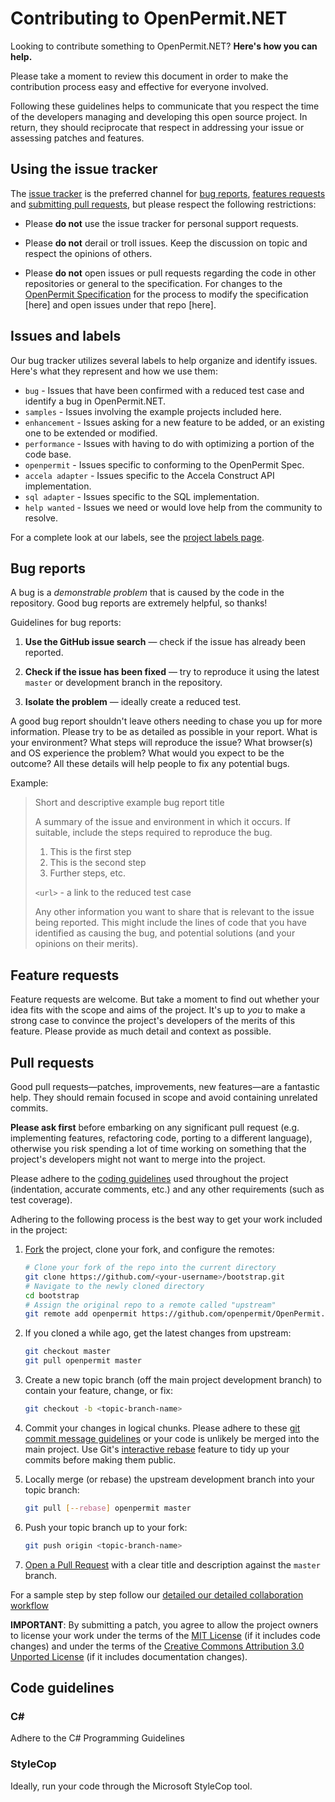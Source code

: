 # Contributing to OpenPermit.NET

Looking to contribute something to OpenPermit.NET? **Here's how you can help.**

Please take a moment to review this document in order to make the contribution
process easy and effective for everyone involved.

Following these guidelines helps to communicate that you respect the time of
the developers managing and developing this open source project. In return,
they should reciprocate that respect in addressing your issue or assessing
patches and features.


## Using the issue tracker

The [issue tracker](https://github.com/openpermit/OpenPermit.NET/issues) is
the preferred channel for [bug reports](#bug-reports), [features requests](#feature-requests)
and [submitting pull requests](#pull-requests), but please respect the following
restrictions:

* Please **do not** use the issue tracker for personal support requests. 

* Please **do not** derail or troll issues. Keep the discussion on topic and
  respect the opinions of others.

* Please **do not** open issues or pull requests regarding the code in other repositories or general to the specification. 
  For changes to the [OpenPermit Specification](http://www.openpermit.org/docs/index.html) for the process to modify the 
  specification [here] and open issues under that repo [here].

## Issues and labels

Our bug tracker utilizes several labels to help organize and identify issues. Here's what they represent and how we use them:

- `bug` - Issues that have been confirmed with a reduced test case and identify a bug in OpenPermit.NET.
- `samples` - Issues involving the example projects included here.
- `enhancement` - Issues asking for a new feature to be added, or an existing one to be extended or modified.
- `performance` - Issues with having to do with optimizing a portion of the code base.
- `openpermit` - Issues specific to conforming to the OpenPermit Spec.
- `accela adapter` - Issues specific to the Accela Construct API implementation.
- `sql adapter` - Issues specific to the SQL implementation.
- `help wanted` - Issues we need or would love help from the community to resolve.


For a complete look at our labels, see the [project labels page](https://github.com/openpermit/OpenPermit.NET/labels).


## Bug reports

A bug is a _demonstrable problem_ that is caused by the code in the repository.
Good bug reports are extremely helpful, so thanks!

Guidelines for bug reports:

1. **Use the GitHub issue search** &mdash; check if the issue has already been
   reported.

2. **Check if the issue has been fixed** &mdash; try to reproduce it using the
   latest `master` or development branch in the repository.

3. **Isolate the problem** &mdash; ideally create a reduced test.

A good bug report shouldn't leave others needing to chase you up for more
information. Please try to be as detailed as possible in your report. What is
your environment? What steps will reproduce the issue? What browser(s) and OS
experience the problem? What would you expect to be the outcome? All these details
will help people to fix any potential bugs.

Example:

> Short and descriptive example bug report title
>
> A summary of the issue and environment in which it occurs. If
> suitable, include the steps required to reproduce the bug.
>
> 1. This is the first step
> 2. This is the second step
> 3. Further steps, etc.
>
> `<url>` - a link to the reduced test case
>
> Any other information you want to share that is relevant to the issue being
> reported. This might include the lines of code that you have identified as
> causing the bug, and potential solutions (and your opinions on their
> merits).

## Feature requests

Feature requests are welcome. But take a moment to find out whether your idea
fits with the scope and aims of the project. It's up to *you* to make a strong
case to convince the project's developers of the merits of this feature. Please
provide as much detail and context as possible.


## Pull requests

Good pull requests—patches, improvements, new features—are a fantastic
help. They should remain focused in scope and avoid containing unrelated
commits.

**Please ask first** before embarking on any significant pull request (e.g.
implementing features, refactoring code, porting to a different language),
otherwise you risk spending a lot of time working on something that the
project's developers might not want to merge into the project.

Please adhere to the [coding guidelines](#code-guidelines) used throughout the
project (indentation, accurate comments, etc.) and any other requirements
(such as test coverage).

Adhering to the following process is the best way to get your work
included in the project:

1. [Fork](https://help.github.com/fork-a-repo/) the project, clone your fork,
   and configure the remotes:

   ```bash
   # Clone your fork of the repo into the current directory
   git clone https://github.com/<your-username>/bootstrap.git
   # Navigate to the newly cloned directory
   cd bootstrap
   # Assign the original repo to a remote called "upstream"
   git remote add openpermit https://github.com/openpermit/OpenPermit.NET.git
   ```

2. If you cloned a while ago, get the latest changes from upstream:

   ```bash
   git checkout master
   git pull openpermit master
   ```

3. Create a new topic branch (off the main project development branch) to
   contain your feature, change, or fix:

   ```bash
   git checkout -b <topic-branch-name>
   ```

4. Commit your changes in logical chunks. Please adhere to these [git commit
   message guidelines](http://tbaggery.com/2008/04/19/a-note-about-git-commit-messages.html)
   or your code is unlikely be merged into the main project. Use Git's
   [interactive rebase](https://help.github.com/articles/interactive-rebase)
   feature to tidy up your commits before making them public.

5. Locally merge (or rebase) the upstream development branch into your topic branch:

   ```bash
   git pull [--rebase] openpermit master
   ```

6. Push your topic branch up to your fork:

   ```bash
   git push origin <topic-branch-name>
   ```

7. [Open a Pull Request](https://help.github.com/articles/using-pull-requests/)
    with a clear title and description against the `master` branch.
    

For a sample step by step follow our [detailed our detailed collaboration workflow](https://github.com/openpermit/openpermit.github.io/wiki/Collaboration-Workflow)

**IMPORTANT**: By submitting a patch, you agree to allow the project owners to
license your work under the terms of the [MIT License](LICENSE) (if it
includes code changes) and under the terms of the
[Creative Commons Attribution 3.0 Unported License](docs/LICENSE)
(if it includes documentation changes).


## Code guidelines

### C#

Adhere to the C# Programming Guidelines

### StyleCop

Ideally, run your code through the Microsoft StyleCop tool.
